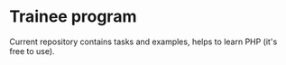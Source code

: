 # Trainee program

Current repository contains tasks and examples, helps to learn PHP (it's free to use).
